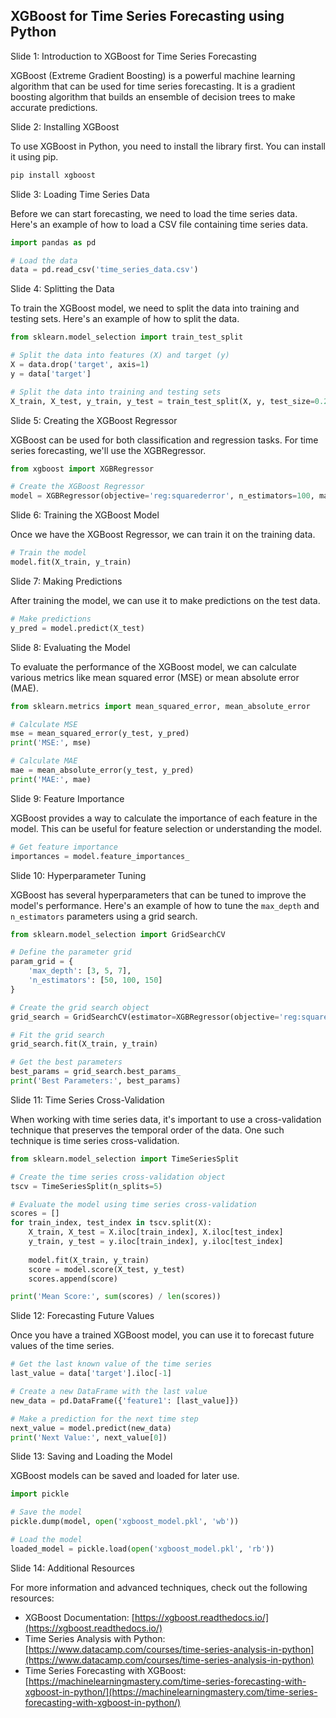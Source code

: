 ## XGBoost for Time Series Forecasting using Python
Slide 1: Introduction to XGBoost for Time Series Forecasting

XGBoost (Extreme Gradient Boosting) is a powerful machine learning algorithm that can be used for time series forecasting. It is a gradient boosting algorithm that builds an ensemble of decision trees to make accurate predictions.

Slide 2: Installing XGBoost

To use XGBoost in Python, you need to install the library first. You can install it using pip.

```python
pip install xgboost
```

Slide 3: Loading Time Series Data

Before we can start forecasting, we need to load the time series data. Here's an example of how to load a CSV file containing time series data.

```python
import pandas as pd

# Load the data
data = pd.read_csv('time_series_data.csv')
```

Slide 4: Splitting the Data

To train the XGBoost model, we need to split the data into training and testing sets. Here's an example of how to split the data.

```python
from sklearn.model_selection import train_test_split

# Split the data into features (X) and target (y)
X = data.drop('target', axis=1)
y = data['target']

# Split the data into training and testing sets
X_train, X_test, y_train, y_test = train_test_split(X, y, test_size=0.2, random_state=42)
```

Slide 5: Creating the XGBoost Regressor

XGBoost can be used for both classification and regression tasks. For time series forecasting, we'll use the XGBRegressor.

```python
from xgboost import XGBRegressor

# Create the XGBoost Regressor
model = XGBRegressor(objective='reg:squarederror', n_estimators=100, max_depth=3, learning_rate=0.1)
```

Slide 6: Training the XGBoost Model

Once we have the XGBoost Regressor, we can train it on the training data.

```python
# Train the model
model.fit(X_train, y_train)
```

Slide 7: Making Predictions

After training the model, we can use it to make predictions on the test data.

```python
# Make predictions
y_pred = model.predict(X_test)
```

Slide 8: Evaluating the Model

To evaluate the performance of the XGBoost model, we can calculate various metrics like mean squared error (MSE) or mean absolute error (MAE).

```python
from sklearn.metrics import mean_squared_error, mean_absolute_error

# Calculate MSE
mse = mean_squared_error(y_test, y_pred)
print('MSE:', mse)

# Calculate MAE
mae = mean_absolute_error(y_test, y_pred)
print('MAE:', mae)
```

Slide 9: Feature Importance

XGBoost provides a way to calculate the importance of each feature in the model. This can be useful for feature selection or understanding the model.

```python
# Get feature importance
importances = model.feature_importances_
```

Slide 10: Hyperparameter Tuning

XGBoost has several hyperparameters that can be tuned to improve the model's performance. Here's an example of how to tune the `max_depth` and `n_estimators` parameters using a grid search.

```python
from sklearn.model_selection import GridSearchCV

# Define the parameter grid
param_grid = {
    'max_depth': [3, 5, 7],
    'n_estimators': [50, 100, 150]
}

# Create the grid search object
grid_search = GridSearchCV(estimator=XGBRegressor(objective='reg:squarederror'), param_grid=param_grid, cv=5)

# Fit the grid search
grid_search.fit(X_train, y_train)

# Get the best parameters
best_params = grid_search.best_params_
print('Best Parameters:', best_params)
```

Slide 11: Time Series Cross-Validation

When working with time series data, it's important to use a cross-validation technique that preserves the temporal order of the data. One such technique is time series cross-validation.

```python
from sklearn.model_selection import TimeSeriesSplit

# Create the time series cross-validation object
tscv = TimeSeriesSplit(n_splits=5)

# Evaluate the model using time series cross-validation
scores = []
for train_index, test_index in tscv.split(X):
    X_train, X_test = X.iloc[train_index], X.iloc[test_index]
    y_train, y_test = y.iloc[train_index], y.iloc[test_index]
    
    model.fit(X_train, y_train)
    score = model.score(X_test, y_test)
    scores.append(score)

print('Mean Score:', sum(scores) / len(scores))
```

Slide 12: Forecasting Future Values

Once you have a trained XGBoost model, you can use it to forecast future values of the time series.

```python
# Get the last known value of the time series
last_value = data['target'].iloc[-1]

# Create a new DataFrame with the last value
new_data = pd.DataFrame({'feature1': [last_value]})

# Make a prediction for the next time step
next_value = model.predict(new_data)
print('Next Value:', next_value[0])
```

Slide 13: Saving and Loading the Model

XGBoost models can be saved and loaded for later use.

```python
import pickle

# Save the model
pickle.dump(model, open('xgboost_model.pkl', 'wb'))

# Load the model
loaded_model = pickle.load(open('xgboost_model.pkl', 'rb'))
```

Slide 14: Additional Resources

For more information and advanced techniques, check out the following resources:

* XGBoost Documentation: [https://xgboost.readthedocs.io/](https://xgboost.readthedocs.io/)
* Time Series Analysis with Python: [https://www.datacamp.com/courses/time-series-analysis-in-python](https://www.datacamp.com/courses/time-series-analysis-in-python)
* Time Series Forecasting with XGBoost: [https://machinelearningmastery.com/time-series-forecasting-with-xgboost-in-python/](https://machinelearningmastery.com/time-series-forecasting-with-xgboost-in-python/)

